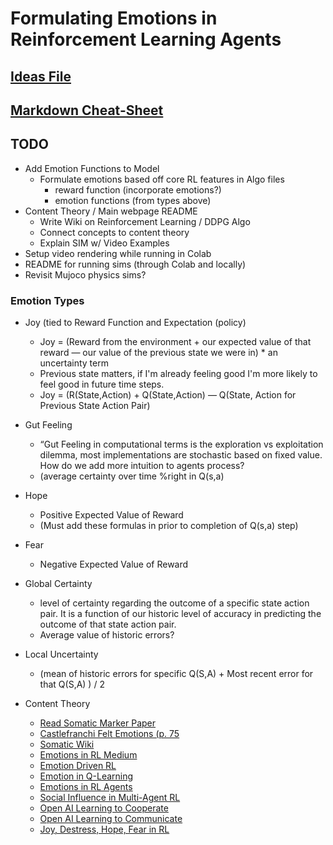 # Formulating Emotions in Reinforcement Learning Agents

## [Ideas File](https://docs.google.com/document/d/1c3yM_woKnLbukBI9sGDSJJ4zpply-S0q2qNzZN6L4VE/edit)
## [Markdown Cheat-Sheet](https://github.com/adam-p/markdown-here/wiki/Markdown-Cheatsheet)
## TODO 
- Add Emotion Functions to Model 
    - Formulate emotions based off core RL features in Algo files
        - reward function (incorporate emotions?)
        - emotion functions (from types above)
- Content Theory / Main webpage README
    - Write Wiki on Reinforcement Learning / DDPG Algo 
    - Connect concepts to content theory 
    - Explain SIM w/ Video Examples
- Setup video rendering while running in Colab
- README for running sims (through Colab and locally)
- Revisit Mujoco physics sims?


### Emotion Types
- Joy (tied to Reward Function and Expectation (policy)
    - Joy = (Reward from the environment + our expected value of that
    reward — our value of the previous state we were in) * an uncertainty term 
    - Previous state matters, if I'm already feeling good I'm more
    likely to feel good in future time steps.
    - Joy = (R(State,Action) + Q(State,Action) — Q(State, Action for Previous 
    State Action Pair)
- Gut Feeling
    - “Gut Feeling in computational terms is the exploration vs exploitation
    dilemma, most implementations are stochastic based on fixed value. How do
    we add more intuition to agents process? 
    - (average certainty over time %right in Q(s,a)
- Hope
    - Positive Expected Value of Reward 
    - (Must add these formulas in prior to completion of Q(s,a) step)
- Fear
    - Negative Expected Value of Reward
- Global Certainty
    -  level of certainty regarding the outcome of a specific state action pair. 
    It is a function of our historic level of accuracy in predicting the outcome 
    of that state action pair.
    - Average value of historic errors?
- Local Uncertainty
    - (mean of historic errors for specific Q(S,A) + Most recent error 
    for that Q(S,A) ) / 2

- Content Theory
    - [Read Somatic Marker Paper](https://www.brainmaster.com/software/pubs/brain/Dunn%20somatic_marker_hypothesis.pdf)
    - [Castlefranchi Felt Emotions (p. 75](https://d2l.depaul.edu/d2l/le/content/745964/viewContent/6387839/View)
    - [Somatic Wiki](https://en.wikipedia.org/wiki/Somatic_marker_hypothesis)
    - [Emotions in RL Medium](https://medium.com/datadriveninvestor/reinforcement-learning-towards-an-emotion-based-behavior-system-73e833c1ba75)
    - [Emotion Driven RL](https://pdfs.semanticscholar.org/0818/f199953a13fd933759beb8b2f461225c1cd8.pdf)
    - [Emotion in Q-Learning](https://arxiv.org/pdf/1609.01468.pdf)
    - [Emotions in RL Agents](https://arxiv.org/pdf/1705.05172.pdf)
    - [Social Influence in Multi-Agent RL](https://arxiv.org/pdf/1810.08647.pdf)
    - [Open AI Learning to Cooperate](https://openai.com/blog/learning-to-cooperate-compete-and-communicate/)
    - [Open AI Learning to Communicate](https://openai.com/blog/learning-to-cooperate-compete-and-communicate/)
    - [Joy, Destress, Hope, Fear in RL](https://dl.acm.org/doi/10.5555/2615731.2616089O)


    




